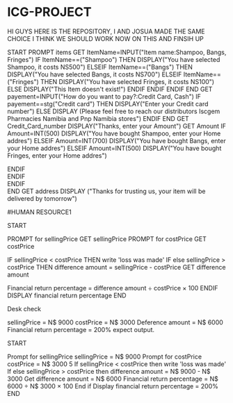 # ICG-PROJECT
HI GUYS HERE IS THE REPOSITORY, I AND JOSUA MADE THE SAME CHOICE I THINK WE SHOULD WORK NOW ON THIS AND FINSIH UP

START
PROMPT items
GET
ItemName=INPUT("Item name:Shampoo, Bangs, Fringes")
IF ItemName==("Shampoo") THEN
          DISPLAY("You have selected Shampoo, it costs NS500")
ELSEIF ItemName==("Bangs") THEN
          DISPLAY("You have selected Bangs, it costs NS700")
ELSEIF ItemName==("Fringes") THEN
          DISPLAY("You have selected Fringes, it costs NS100")
ELSE DISPLAY("This Item doesn't exist!")
ENDIF
ENDIF
ENDIF
END
GET 
payement=INPUT("How do you want to pay?:Credit Card, Cash")
IF payement==stg("Credit card") THEN
                DISPLAY("Enter your Credit card number")
 ELSE DISPLAY  (Please feel free to reach our distributors Iscgem Pharmacies Namibia and Pnp Namibia stores")
 ENDIF
 END
 GET Credit_Card_number
 DISPLAY("Thanks, enter your Amount")
 GET Amount
 IF Amount=INT(500)
            DISPLAY("You have bought Shampoo, enter your Home addres")
 ELSEIF Amount=INT(700)
            DISPLAY("You have bought Bangs, enter your Home addres")
  ELSEIF Amount=INT(500)
            DISPLAY("You have bought Fringes, enter your Home addres")
            
            
ENDIF  
ENDIF  
ENDIF  
END
GET address 
DISPLAY ("Thanks for trusting us, your item will be delivered by tomorrow")
           
           
           
           
 #HUMAN RESOURCE1
 
 
 START

PROMPT for sellingPrice
GET sellingPrice
PROMPT for costPrice
GET costPrice

IF sellingPrice < costPrice 
THEN write 'loss was made'
IF else sellingPrice > costPrice 
THEN difference amount = sellingPrice - costPrice
GET difference amount

Financial return percentage = difference amount ÷ costPrice × 100
ENDIF
DISPLAY financial return percentage
END



Desk check

sellingPrice = N$ 9000
costPrice = N$ 3000
Deference amount = N$ 6000
Financial return percentage = 200% expect output.

START

Prompt for sellingPrice
sellingPrice = N$ 9000
Prompt for costPrice
costPrice = N$ 3000
5 If sellingPrice < costPrice then write 'loss was made'
If else sellingPrice > costPrice then difference amount = N$ 9000 - N$ 3000
Get difference amount = N$ 6000
Financial return percentage = N$ 6000 ÷ N$ 3000 × 100
End if
Display financial return percentage = 200%
END

 

